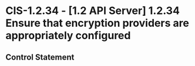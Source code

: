 # CIS-1.2.34 - \[1.2 API Server\] 1.2.34 Ensure that encryption providers are appropriately configured

## Control Statement
